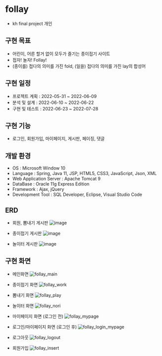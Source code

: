 # follay
* kh final project 개인

## 구현 목표
* 어린이, 어른 할거 없이 모두가 즐기는 종이접기 사이트
* 접자! 놀자! Follay!
* (종이를) 접다의 의미를 가진 fold, (일을) 접다의 의미를 가진 lay의 합성어

## 구현 일정
* 프로젝트 계획 : 2022-05-31 ~ 2022-06-09
* 분석 및 설계 : 2022-06-10 ~ 2022-06-22
* 구현 및 테스트 : 2022-06-23 ~ 2022-07-28

## 구현 기능
* 로그인, 회원가입, 마이페이지, 게시판, 페이징, 댓글

## 개발 환경
* OS : Microsoft Window 10
* Language : Spring, Java 11, JSP, HTML5, CSS3, JavaScript, Json, XML
* Web Application Server : Apache Tomcat 9
* DataBase : Oracle 11g Express Edition
* Framework : Ajax, jQuery
* Development Tool : SQL Developer, Eclipse, Visual Studio Code

## ERD
* 회원, 뽐내기 게시판
![image](https://user-images.githubusercontent.com/97798479/185387557-68beaac4-351a-4128-afb2-852d426efeb9.png)

* 종이접기 게시판
![image](https://user-images.githubusercontent.com/97798479/185387823-c87f2eb4-81ac-4651-9c1d-c39770b2dd58.png)

* 놀이터 게시판
![image](https://user-images.githubusercontent.com/97798479/185388000-d054ff31-7354-4a2a-b5a1-8e5f71950f51.png)

## 구현 화면
* 메인화면
![follay_main](https://user-images.githubusercontent.com/97798479/185307447-cf6bf1dd-66cf-4d24-8220-05f74edf659f.gif)

* 종이접기 화면
![follay_work](https://user-images.githubusercontent.com/97798479/185337922-0f4f6eea-2b6f-4810-8e62-2df7e92e15ae.gif)

* 뽐내기 화면
![follay_play](https://user-images.githubusercontent.com/97798479/185310113-f5386606-f4a9-478e-93d2-7121649b042e.gif)

* 놀이터 화면
![follay_nori](https://user-images.githubusercontent.com/97798479/185310643-1dee4b61-8cba-40a3-985d-005e30296acd.gif)

* 마이페이지 화면 (로그인 전)
![follay_mypage](https://user-images.githubusercontent.com/97798479/185336652-d670c687-1991-4a66-8ee0-8c86e805cbf9.gif)

* 로그인/마이페이지 화면 (로그인 후)
![follay_login_mypage](https://user-images.githubusercontent.com/97798479/185314136-dbade4a7-64e8-426a-8bbe-5cf4a9e1d2d0.gif)

* 로그아웃
![follay_logout](https://user-images.githubusercontent.com/97798479/185336127-b3168f19-9fb6-4a40-b93c-a664627f4870.gif)

* 회원가입
![follay_insert](https://user-images.githubusercontent.com/97798479/185333765-37ff06cc-edee-41df-a7fe-a3e427dac63e.gif)

